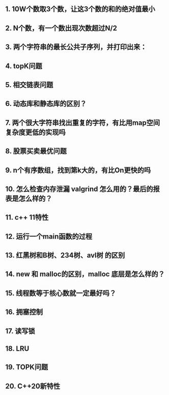 ## 1. 10W个数取3个数，让这3个数的和的绝对值最小
## 2. N个数，有一个数出现次数超过N/2
## 3. 两个字符串的最长公共子序列，并打印出来：
## 4. topK问题
## 5. 相交链表问题
## 6. 动态库和静态库的区别？
## 7. 两个很大字符串找出重复的字符，有比用map空间复杂度更低的实现吗
## 8. 股票买卖最优问题
## 9. n个有序数组，找到第k大的，有比On更快的吗
## 10. 怎么检查内存泄漏 valgrind 怎么用的？最后的报表是怎么样的？
## 11. c++ 11特性
## 12. 运行一个main函数的过程
## 13. 红黑树和B树、234树、avl树 的区别
## 14. new 和 malloc的区别，malloc 底层是怎么样的？
## 15. 线程数等于核心数就一定最好吗？
## 16. 拥塞控制
## 17. 读写锁
## 18. LRU
## 19. TOPK问题
## 20. C++20新特性

